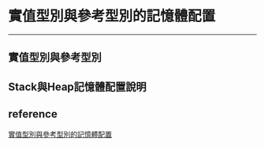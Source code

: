 # 實值型別與參考型別的記憶體配置
---
## 實值型別與參考型別


## Stack與Heap記憶體配置說明


## reference
[實值型別與參考型別的記憶體配置](https://dotblogs.com.tw/h091237557/2014/05/26/145247)
